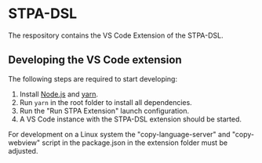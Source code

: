 # STPA-DSL

The respository contains the VS Code Extension of the STPA-DSL. 

## Developing the VS Code extension

The following steps are required to start developing:

1. Install [Node.js](https://nodejs.org) and [yarn](https://classic.yarnpkg.com/).
2. Run ```yarn``` in the root folder to install all dependencies.
3. Run the "Run STPA Extension" launch configuration.
4. A VS Code instance with the STPA-DSL extension should be started.

For development on a Linux system the "copy-language-server" and "copy-webview" script in the package.json in the extension folder must be adjusted.